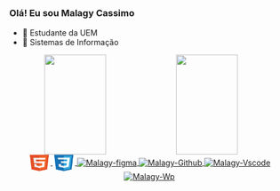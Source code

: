 ## <h3> Olá!  Eu sou Malagy Cassimo </h3> 


- 🔭 Estudante da UEM     
- 🌱 Sistemas de Informação

<div align="center">
  <a href="https://github.com/malagycassimo">
  <img  align = "left" height="180em" width ="47%" src="https://github-readme-stats.vercel.app/api?username=malagycassimo&show_icons=true&theme=dark&include_all_commits=true&count_private=true"/>
  <img  align = "left" height="180em"  width ="47%" src="https://github-readme-stats.vercel.app/api/top-langs/?username=malagycassimo&layout=compact&langs_count=7&theme=dark"/>
</div><br/>
	
	
  ##
<div align = "center"><br>

  <img align="center" alt="Malagy-HTML" height="30" width="40" src="https://raw.githubusercontent.com/devicons/devicon/master/icons/html5/html5-original.svg">
  <img align="center" alt="Malagy-CSS" height="30" width="40" src="https://raw.githubusercontent.com/devicons/devicon/master/icons/css3/css3-original.svg">
  <img align="center" alt="Malagy-figma" height="30" width="40" src="https://cdn.jsdelivr.net/gh/devicons/devicon/icons/figma/figma-original.svg" />
  <img align="center" alt="Malagy-Github" height="30" width="40" src="https://cdn.jsdelivr.net/gh/devicons/devicon/icons/adonisjs/adonisjs-original.svg" />
  <img align="center" alt="Malagy-Vscode" height="30" width="40" src="https://cdn.jsdelivr.net/gh/devicons/devicon/icons/vscode/vscode-original.svg" />
  <img align="center" alt="Malagy-Wp" height="30" width="40" src="https://cdn.jsdelivr.net/gh/devicons/devicon/icons/wordpress/wordpress-original.svg" />


  </div>
  
  
  
	
